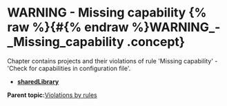 # WARNING - Missing capability {% raw %}{#{% endraw %}WARNING_-_Missing_capability .concept}

Chapter contains projects and their violations of rule 'Missing capability' - 'Check for capabilities in configuration file'.

-   **[sharedLibrary](../../qa/rules/Missing_capability/violation1.md)**  


**Parent topic:**[Violations by rules](../../qa/common/violationsByRules.md)

